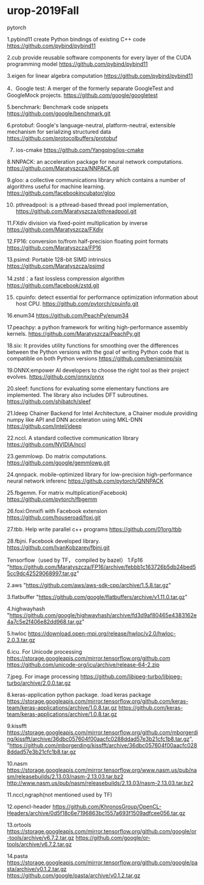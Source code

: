 # urop-2019Fall
pytorch

1.pybind11 create Python bindings of existing C++ code
https://github.com/pybind/pybind11

2.cub  provide reusable software components for every layer of the CUDA programming model
https://github.com/pybind/pybind11

3.eigen  for linear algebra computation
https://github.com/pybind/pybind11 

4．Google test: A merger of the formerly separate GoogleTest and GoogleMock projects.
https://github.com/google/googletest

5.benchmark: Benchmark code snippets 
https://github.com/google/benchmark.git

6.protobuf:  Google's language-neutral, platform-neutral, extensible mechanism for serializing structured data
https://github.com/protocolbuffers/protobuf

7. ios-cmake
https://github.com/Yangqing/ios-cmake

8.NNPACK: an acceleration package for neural network computations.
https://github.com/Maratyszcza/NNPACK.git

9.gloo: a collective communications library which contains a number of algorithms useful for machine learning.
https://github.com/facebookincubator/gloo

10. pthreadpool: is a pthread-based thread pool implementation,
https://github.com/Maratyszcza/pthreadpool.git

11.FXdiv division via fixed-point multiplication by inverse
https://github.com/Maratyszcza/FXdiv

12.FP16: conversion to/from half-precision floating point formats
https://github.com/Maratyszcza/FP16

13.psimd: Portable 128-bit SIMD intrinsics
https://github.com/Maratyszcza/psimd

14.zstd：a fast lossless compression algorithm
https://github.com/facebook/zstd.git

15. cpuinfo:  detect essential for performance optimization information about host CPU.
https://github.com/pytorch/cpuinfo.git


16.enum34
https://github.com/PeachPy/enum34

17.peachpy: a python framework for writing high-performance assembly kernels.
https://github.com/Maratyszcza/PeachPy.git

18.six: It provides utility functions for smoothing over the differences between the Python versions with the goal of writing Python code that is compatible on both Python versions https://github.com/benjaminp/six

19.ONNX:empower AI developers to choose the right tool as their project evolves.
https://github.com/onnx/onnx

20.sleef:  functions for evaluating some elementary functions are implemented. The library also includes DFT subroutines.
https://github.com/shibatch/sleef

21.Ideep Chainer Backend for Intel Architecture, a Chainer module providing numpy like API and DNN acceleration using MKL-DNN
https://github.com/intel/ideep

22.nccl. A standard collective communication library
https://github.com/NVIDIA/nccl

23.gemmlowp. Do matrix computations.
https://github.com/google/gemmlowp.git

24.qnnpack. mobile-optimized library for low-precision high-performance neural network inferenc
https://github.com/pytorch/QNNPACK

25.fbgemm. For matrix multiplication(Facebook)
https://github.com/pytorch/fbgemm

26.foxi:Onnxifi with Facebook extension
https://github.com/houseroad/foxi.git

27.tbb. Help write parallel c++ programs
https://github.com/01org/tbb

28.fbjni. Facebook developed library.
https://github.com/IvanKobzarev/fbjni.git



Tensorflow（used by TF， compiled by bazel）
1.Fp16
"https://github.com/Maratyszcza/FP16/archive/febbb1c163726b5db24bed55cc9dc42529068997.tar.gz"

2.aws
"https://github.com/aws/aws-sdk-cpp/archive/1.5.8.tar.gz"

3.flatbuffer
"https://github.com/google/flatbuffers/archive/v1.11.0.tar.gz"

4.highwayhash
"https://github.com/google/highwayhash/archive/fd3d9af80465e4383162e4a7c5e2f406e82dd968.tar.gz"

5.hwloc
https://download.open-mpi.org/release/hwloc/v2.0/hwloc-2.0.3.tar.gz

6.icu. For Unicode processing
https://storage.googleapis.com/mirror.tensorflow.org/github.com
https://github.com/unicode-org/icu/archive/release-64-2.zip

7.jpeg. For image processing
https://github.com/libjpeg-turbo/libjpeg-turbo/archive/2.0.0.tar.gz

8.keras-application python package. :load keras package
https://storage.googleapis.com/mirror.tensorflow.org/github.com/keras-team/keras-applications/archive/1.0.8.tar.gz
https://github.com/keras-team/keras-applications/archive/1.0.8.tar.gz

9.kissfft
https://storage.googleapis.com/mirror.tensorflow.org/github.com/mborgerding/kissfft/archive/36dbc057604f00aacfc0288ddad57e3b21cfc1b8.tar.gz",
"https://github.com/mborgerding/kissfft/archive/36dbc057604f00aacfc0288ddad57e3b21cfc1b8.tar.gz

10.nasm
https://storage.googleapis.com/mirror.tensorflow.org/www.nasm.us/pub/nasm/releasebuilds/2.13.03/nasm-2.13.03.tar.bz2
http://www.nasm.us/pub/nasm/releasebuilds/2.13.03/nasm-2.13.03.tar.bz2

11.nccl,ngraph(not mentioned used by TF)

12.opencl-header
https://github.com/KhronosGroup/OpenCL-Headers/archive/0d5f18c6e7196863bc1557a693f1509adfcee056.tar.gz

13.ortools
https://storage.googleapis.com/mirror.tensorflow.org/github.com/google/or-tools/archive/v6.7.2.tar.gz
https://github.com/google/or-tools/archive/v6.7.2.tar.gz

14.pasta
https://storage.googleapis.com/mirror.tensorflow.org/github.com/google/pasta/archive/v0.1.2.tar.gz
https://github.com/google/pasta/archive/v0.1.2.tar.gz


